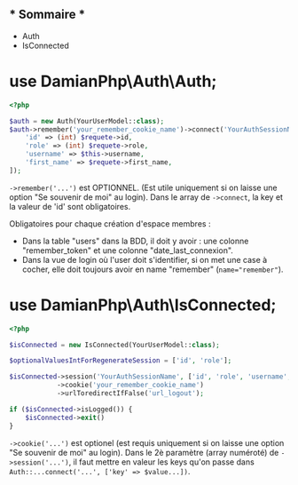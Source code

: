 ## * Sommaire *

* Auth
* IsConnected




# use DamianPhp\Auth\Auth;

```php
<?php

$auth = new Auth(YourUserModel::class);
$auth->remember('your_remember_cookie_name')->connect('YourAuthSessionName', [
    'id' => (int) $requete->id,
    'role' => (int) $requete->role,
    'username' => $this->username,
    'first_name' => $requete->first_name,
]);
```

```->remember('...')``` est OPTIONNEL. (Est utile uniquement si on laisse une option "Se souvenir de moi" au login).
Dans le array de ```->connect```, la key et la valeur de 'id' sont obligatoires.

Obligatoires pour chaque création d'espace membres :
- Dans la table "users" dans la BDD, il doit y avoir : une colonne "remember_token" et une colonne "date_last_connexion".
- Dans la vue de login où l'user doit s'identifier, si on met une case à cocher, elle doit toujours avoir en name "remember" (```name="remember"```).




# use DamianPhp\Auth\IsConnected;

```php
<?php

$isConnected = new IsConnected(YourUserModel::class);

$optionalValuesIntForRegenerateSession = ['id', 'role'];

$isConnected->session('YourAuthSessionName', ['id', 'role', 'username', 'first_name'], $optionalValuesIntForRegenerateSession)
            ->cookie('your_remember_cookie_name')
            ->urlToredirectIfFalse('url_logout');

if ($isConnected->isLogged()) {
    $isConnected->exit()
}
```

```->cookie('...')``` est optionel (est requis uniquement si on laisse une option "Se souvenir de moi" au login).
Dans le 2è paramètre (array numéroté) de ```->session('...')```, il faut mettre en valeur les keys qu'on passe dans ```Auth::...connect('...', ['key' => $value...])```.
